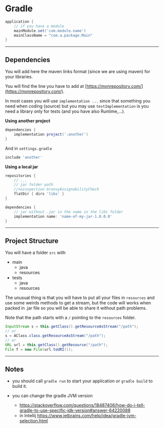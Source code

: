 # Gradle

```groovy
application {
    // if you have a module
    mainModule.set('com.module.name')
    mainClassName = "com.a.package.Main"
}
```

<hr class="sr">

## Dependencies

You will add here the maven links format (since we are using maven) for your libraries.

You will find the line you have to add at [https://mvnrepository.com/](https://mvnrepository.com/).

In most cases you will use `implementation ...` since that something you need when coding (source) but you may use `testImplementation` is you need a library only for tests (and you have also Runtime,...).

**Using another project**

```groovy
dependencies {
    implementation project(':another')
}
```

And in `settings.gradle`

```groovy
include 'another'
```

**Using a local jar**

```groovy
repositories {
    // ...
    // jar folder path
    //noinspection GroovyAssignabilityCheck
    flatDir { dirs 'libs' }
}

dependencies {
    // jar without .jar in the name in the libs folder
    implementation name: 'name-of-my-jar-1.0.0.0'
}
```


<hr class="sl">

## Project Structure

You will have a folder `src` with

* main
    * java
    * resources
* tests
    * java
    * resources

The unusual thing is that you will have to put all your files in `resources` and use some weirds methods to get a stream, but the code will works when packed in .jar file so you will be able to share it without path problems.

Note that the path starts with a `/` pointing to the `resources` folder.

```java
InputStream s = this.getClass().getResourceAsStream("/path");
// or
s = AClass.class.getResourceAsStream("/path");
// or
URL url = this.getClass().getResource("/path");
File f = new File(url.toURI());
```

<hr class="sr">

## Notes

* you should call `gradle run` to start your application or `gradle build` to build it.

* you can change the gradle JVM version
    * <https://stackoverflow.com/questions/18487406/how-do-i-tell-gradle-to-use-specific-jdk-version#answer-64220088>
    * in Intellij <https://www.jetbrains.com/help/idea/gradle-jvm-selection.html>